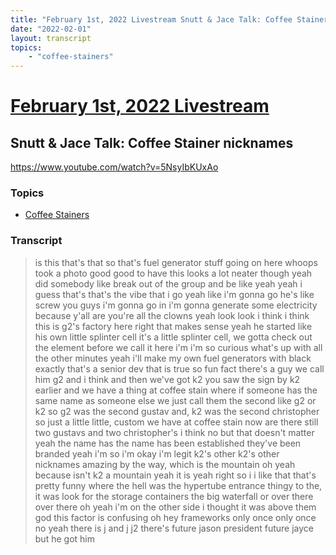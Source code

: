 ```yaml
---
title: "February 1st, 2022 Livestream Snutt & Jace Talk: Coffee Stainer nicknames"
date: "2022-02-01"
layout: transcript
topics:
    - "coffee-stainers"
---
```

# [February 1st, 2022 Livestream](../2022-02-01.md)
## Snutt & Jace Talk: Coffee Stainer nicknames
https://www.youtube.com/watch?v=5NsyIbKUxAo

### Topics
* [Coffee Stainers](../topics/coffee-stainers.md)

### Transcript

> is this that's that so that's fuel generator stuff going on here whoops took a photo good good to have this looks a lot neater though yeah did somebody like break out of the group and be like yeah yeah i guess that's that's the vibe that i go yeah like i'm gonna go he's like screw you guys i'm gonna go in i'm gonna generate some electricity because y'all are you're all the clowns yeah look look i think i think this is g2's factory here right that makes sense yeah he started like his own little splinter cell it's a little splinter cell, we gotta check out the element before we call it here i'm i'm so curious what's up with all the other minutes yeah i'll make my own fuel generators with black exactly that's a senior dev that is true so fun fact there's a guy we call him g2 and i think and then we've got k2 you saw the sign by k2 earlier and we have a thing at coffee stain where if someone has the same name as someone else we just call them the second like g2 or k2 so g2 was the second gustav and, k2 was the second christopher so just a little little, custom we have at coffee stain now are there still two gustavs and two christopher's i think no but that doesn't matter yeah the name has the name has been established they've been branded yeah i'm so i'm okay i'm legit k2's other k2's other nicknames amazing by the way, which is the mountain oh yeah because isn't k2 a mountain yeah it is yeah right so i i like that that's pretty funny where the hell was the hypertube entrance thingy to the, it was look for the storage containers the big waterfall or over there over there oh yeah i'm on the other side i thought it was above them god this factor is confusing oh hey frameworks only once only once no yeah there is j and j j2 there's future jason president future jayce but he got him
